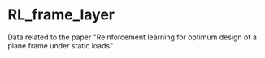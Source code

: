 # RL_frame_layer
Data related to the paper "Reinforcement learning for optimum design of a plane frame under static loads"

